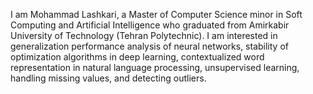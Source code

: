 I am Mohammad Lashkari, a Master of Computer Science minor in Soft Computing and Artificial Intelligence who graduated from Amirkabir University of Technology (Tehran Polytechnic). I am interested in generalization performance analysis of neural networks, stability of optimization algorithms in deep learning, contextualized word representation in natural language processing, unsupervised learning, handling missing values, and detecting outliers.
